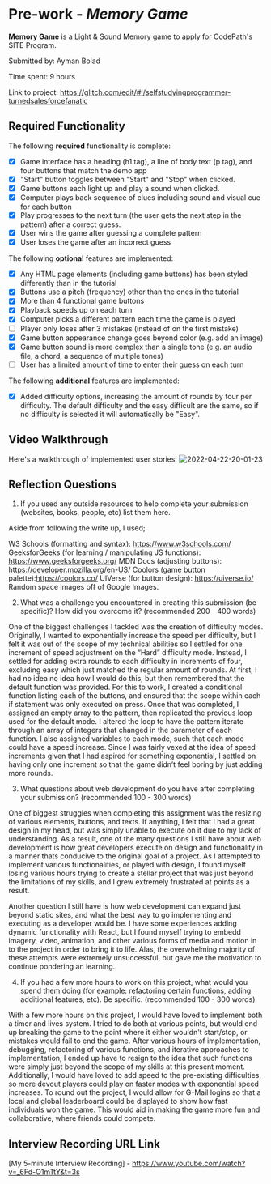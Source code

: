 # Pre-work - *Memory Game*

**Memory Game** is a Light & Sound Memory game to apply for CodePath's SITE Program. 

Submitted by: Ayman Bolad

Time spent: 9 hours  

Link to project: https://glitch.com/edit/#!/selfstudyingprogrammer-turnedsalesforcefanatic

## Required Functionality

The following **required** functionality is complete:

* [x] Game interface has a heading (h1 tag), a line of body text (p tag), and four buttons that match the demo app
* [x] "Start" button toggles between "Start" and "Stop" when clicked. 
* [x] Game buttons each light up and play a sound when clicked. 
* [x] Computer plays back sequence of clues including sound and visual cue for each button
* [x] Play progresses to the next turn (the user gets the next step in the pattern) after a correct guess. 
* [x] User wins the game after guessing a complete pattern
* [x] User loses the game after an incorrect guess

The following **optional** features are implemented:

* [x] Any HTML page elements (including game buttons) has been styled differently than in the tutorial
* [x] Buttons use a pitch (frequency) other than the ones in the tutorial
* [x] More than 4 functional game buttons
* [x] Playback speeds up on each turn
* [x] Computer picks a different pattern each time the game is played
* [ ] Player only loses after 3 mistakes (instead of on the first mistake)
* [x] Game button appearance change goes beyond color (e.g. add an image)
* [x] Game button sound is more complex than a single tone (e.g. an audio file, a chord, a sequence of multiple tones)
* [ ] User has a limited amount of time to enter their guess on each turn

The following **additional** features are implemented:

- [x] Added difficulty options, increasing the amount of rounds by four per difficulty. The default difficulty and the easy difficult are the same, so if no difficulty is selected it will automatically be "Easy".

## Video Walkthrough

Here's a walkthrough of implemented user stories:
![2022-04-22-20-01-23](https://user-images.githubusercontent.com/100540818/164836621-3e3db1c6-45d7-4773-bf49-fbdc9089f435.gif)

## Reflection Questions
1. If you used any outside resources to help complete your submission (websites, books, people, etc) list them here. 

Aside from following the write up, I used;

W3 Schools (formatting and syntax): https://www.w3schools.com/
GeeksforGeeks (for learning / manipulating JS functions): https://www.geeksforgeeks.org/
MDN Docs (adjusting buttons): https://developer.mozilla.org/en-US/
Coolors (game button palette):https://coolors.co/
UIVerse (for button design): https://uiverse.io/
Random space images off of Google Images. 

2. What was a challenge you encountered in creating this submission (be specific)? How did you overcome it? (recommended 200 - 400 words) 

One of the biggest challenges I tackled was the creation of difficulty modes. Originally, I wanted to exponentially increase the speed per difficulty, 
but I felt it was out of the scope of my technical abilities so I settled for one increment of speed adjustment on the “Hard” difficulty mode. 
Instead, I settled for adding extra rounds to each difficulty in increments of four, excluding easy which just matched the regular amount of rounds. 
At first, I had no idea no idea how I would do this, but then remembered that the default function was provided. 
For this to work, I created a conditional function listing each of the buttons, and ensured that the scope within each if statement was only executed on press. 
Once that was completed, I assigned an empty array to the pattern, then replicated the previous loop used for the default mode. 
I altered the loop to have the pattern iterate through an array of integers that changed in the parameter of each function.
I also assigned variables to each mode, such that each mode could have a speed increase. 
Since I was fairly vexed at the idea of speed increments given that I had aspired for something exponential, I settled on having only one increment so that the game didn’t feel boring by just adding more rounds. 

3. What questions about web development do you have after completing your submission? (recommended 100 - 300 words) 

One of biggest struggles when completing this assignment was the resizing of various elements, buttons, and texts. If anything, I felt that I had a great design in my head,
but was simply unable to execute on it due to my lack of understanding. As a result, one of the many questions I still have about web development is how great developers execute on design
and functionality in a manner thats conducive to the original goal of a project. As I attempted to implement various functionalities, or played with design, I found myself losing various hours trying
to create a stellar project that was just beyond the limitations of my skills, and I grew extremely frustrated at points as a result. 

Another question I still have is how web development can expand just beyond static sites, and what the best way to go implementing and executing as a developer would be. 
I have some experiences adding dynamic functionality with React, but I found myself trying to embedd imagery, video,
animation, and other various forms of media and motion in to the project in order to bring it to life. Alas, the overwhelming majority of these attempts were extremely unsuccessful, but gave me 
the motivation to continue pondering an learning. 

4. If you had a few more hours to work on this project, what would you spend them doing (for example: refactoring certain functions, adding additional features, etc). Be specific. (recommended 100 - 300 words) 

With a few more hours on this project, I would have loved to implement both a timer and lives system. I tried to do both at various points, but would end up breaking the game to the point where it either wouldn't start/stop,
or mistakes would fail to end the game. After various hours of implementation, debugging, refactoring of various functions, and iterative approaches to implementation, I ended up have to resign to the idea that such functions
were simply just beyond the scope of my skills at this present moment. Additionally, I would have loved to add speed to the pre-existing difficulties, so more devout players could play on faster modes with exponential speed increases. 
To round out the project, I would allow for G-Mail logins so that a local and global leaderboard could be displayed to show how fast individuals won the game. 
This would aid in making the game more fun and collaborative, where friends could compete. 

## Interview Recording URL Link
[My 5-minute Interview Recording] - https://www.youtube.com/watch?v=_6Fd-O1mTtY&t=3s
